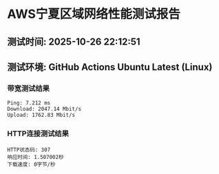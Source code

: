 # AWS宁夏区域网络性能测试报告
## 测试时间: 2025-10-26 22:12:51
## 测试环境: GitHub Actions Ubuntu Latest (Linux)

### 带宽测试结果
```
Ping: 7.212 ms
Download: 2047.14 Mbit/s
Upload: 1762.83 Mbit/s
```

### HTTP连接测试结果
```
HTTP状态码: 307
响应时间: 1.507002秒
下载速度: 0字节/秒
```

